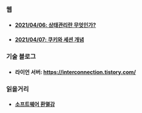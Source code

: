 

### 웹

- #### [2021/04/06: 상태관리란 무엇인가?](https://medium.com/wematch/%ED%94%84%EB%A1%A0%ED%8A%B8%EC%97%94%EB%93%9C%EC%9D%98-%EC%83%81%ED%83%9C%EA%B4%80%EB%A6%AC%EB%9E%80-%EB%AC%B4%EC%97%87%EC%9D%B8%EA%B0%80-5ff888dab7ad)
- #### [2021/04/07: 쿠키와 세션 개념](https://interconnection.tistory.com/74)

### 기술 블로그
- #### 라이언 서버: <https://interconnection.tistory.com/>


### 읽을거리

- #### [소프트웨어 환멸감](https://muchtrans.com/translations/software-disenchantment.ko.html)

